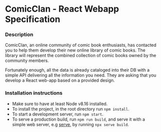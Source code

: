 # ComicClan - React Webapp Specification

### Description


ComicClan, an online community of comic book enthusiasts, has contacted you to help them develop their new online library of comic books. The library will represent the combined collection of comic books owned by the community members.

Fortunately enough, all the data is already cataloged into their DB with a simple API delivering all the information you need. They are asking that you develop a React web-app based on a provided design.


### Installation instructions

- Make sure to have at least Node v8.16 installed.
- To install the project, in the root directory run `npm install`.
- To start a development server, run `npm start`.
- To serve a production build, run `npm run build`, and serve it with a simple web server, e.g [serve](https://www.npmjs.com/package/serve), by running `npx serve build`.

